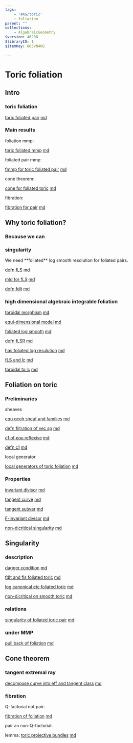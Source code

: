 ```yaml
---
tags:
    - '#AG/toric'
    - foliation
parent: ""
collections:
    - AlgebraicGeometry
$version: 46288
$libraryID: 1
$itemKey: 663VN4KQ

---
```

# Toric foliation

## Intro

### toric foliation

<a href="zotero://note/u/PPEDW4N7/">toric foliated pair</a> [md](/wiki/zotero/toric-foliated-pair-PPEDW4N7)

### Main results

foliation mmp:

<a href="zotero://note/u/LYB2NYA9/">toric foliated mmp</a> [md](/wiki/zotero/toric-foliated-mmp-LYB2NYA9)

foliated pair mmp:

<a href="zotero://note/u/89B28S29/">fmmp for toric foliated pair</a> [md](/wiki/zotero/fmmp-for-toric-foliated-pair-89B28S29)

cone theorem:

<a href="zotero://note/u/YW9YYK26/">cone for foliated toric</a> [md](/wiki/zotero/cone-for-foliated-toric-YW9YYK26)

fibration:

<a href="zotero://note/u/GMV3RTID/">fibration for pair</a> [md](/wiki/zotero/fibration-for-pair-GMV3RTID)

## Why toric foliation?

### Because we can

### singularity

We need \*\*foliated\*\* log smooth resolution for foliated pairs.

<a href="zotero://note/u/RSZS7DYM/">defn fLS</a> [md](/wiki/zotero/defn-fLS-RSZS7DYM)

<a href="zotero://note/u/DKXZCN9B/">mld for fLS</a> [md](/wiki/zotero/mld-for-fLS-DKXZCN9B)

<a href="zotero://note/u/QFWX46L2/">defn fdlt</a> [md](/wiki/zotero/defn-fdlt-QFWX46L2)

### high dimensional algebraic integrable foliation

<a href="zotero://note/u/AXAL6IDE/">toroidal morphism</a> [md](/wiki/zotero/toroidal-morphism-AXAL6IDE)

<a href="zotero://note/u/BKE5X4UL/">equi-dimensional model</a> [md](/wiki/zotero/equi-dimensional-model-BKE5X4UL)

<a href="zotero://note/u/JQZSC5TX/">foliated log smooth</a> [md](/wiki/zotero/foliated-log-smooth-JQZSC5TX)

<a href="zotero://note/u/E39MD5AT/">defn fLSR</a> [md](/wiki/zotero/defn-fLSR-E39MD5AT)

<a href="zotero://note/u/FCNB9GR4/">has foliated log resulution</a> [md](/wiki/zotero/has-foliated-log-resulution-FCNB9GR4)

<a href="zotero://note/u/9V925CBS/">fLS and lc</a> [md](/wiki/zotero/fLS-and-lc-9V925CBS)

<a href="zotero://note/u/MAY9KNFN/">toroidal to lc</a> [md](/wiki/zotero/toroidal-to-lc-MAY9KNFN)

## Foliation on toric

### Preliminaries

sheaves

<a href="zotero://note/u/RJI57TR8/">equ qcoh sheaf and families</a> [md](/wiki/zotero/equ-qcoh-sheaf-and-families-RJI57TR8)

<a href="zotero://note/u/JKZPURLS/">defn filtration of vec sp</a> [md](/wiki/zotero/defn-filtration-of-vec-sp-JKZPURLS)

<a href="zotero://note/u/7K5NKC82/">c1 of equ reflexive</a> [md](/wiki/zotero/c1-of-equ-reflexive-7K5NKC82)

<a href="zotero://note/u/CE29UWDY/?ignore=1">defn c1</a> [md](/wiki/zotero/defn-c1-CE29UWDY)

local generator

<a href="zotero://note/u/STKZH45F/">local generators of toric foliation</a> [md](/wiki/zotero/local-generators-of-toric-foliation-STKZH45F)

### Properties

<a href="zotero://note/u/TPM4XQEG/">invariant divisor</a> [md](/wiki/zotero/invariant-divisor-TPM4XQEG)

<a href="zotero://note/u/YZJE5YA5/">tangent curve</a> [md](/wiki/zotero/tangent-curve-YZJE5YA5)

<a href="zotero://note/u/XF7FYFMX/">tangent subvar</a> [md](/wiki/zotero/tangent-subvar-XF7FYFMX)

<a href="zotero://note/u/IJ9GK68Y/">F-invariant divisor</a> [md](/wiki/zotero/F-invariant-divisor-IJ9GK68Y)

<a href="zotero://note/u/89T47C6U/">non-dicritical singularity</a> [md](/wiki/zotero/non-dicritical-singularity-89T47C6U)

## Singularity

### description

<a href="zotero://note/u/PA9VLU46/">dagger condition</a> [md](/wiki/zotero/dagger-condition-PA9VLU46)

<a href="zotero://note/u/S9EVS9KG/">fdlt and fls foliated toric</a> [md](/wiki/zotero/fdlt-and-fls-foliated-toric-S9EVS9KG)

<a href="zotero://note/u/DTXZ6RTA/">log canonical etc foliated toric</a> [md](/wiki/zotero/log-canonical-etc-foliated-toric-DTXZ6RTA)

<a href="zotero://note/u/74UUQWNQ/">non-dicritical on smooth toric</a> [md](/wiki/zotero/non-dicritical-on-smooth-toric-74UUQWNQ)

### relations

<a href="zotero://note/u/DMATMMJ7/">singularity of foliated toric pair</a> [md](/wiki/zotero/singularity-of-foliated-toric-pair-DMATMMJ7)

### under MMP

<a href="zotero://note/u/T3L3QMJ2/">pull back of foliation</a> [md](/wiki/zotero/pull-back-of-foliation-T3L3QMJ2)

## Cone theorem

### tangent extremal ray

<a href="zotero://note/u/SISE9JRW/">decompose curve into eff and tangent class</a> [md](/wiki/zotero/decompose-curve-into-eff-and-tangent-class-SISE9JRW)

### fibration

Q-factorial not pair:

<a href="zotero://note/u/XQ7KX6DA/">fibration of foliation</a> [md](/wiki/zotero/fiberation-of-foliation-XQ7KX6DA)

pair an non-Q-factorial:

lemma: <a href="zotero://note/u/3L8HHICB/">toric projective bundles</a> [md](/wiki/zotero/toric-projective-bundles-3L8HHICB)
